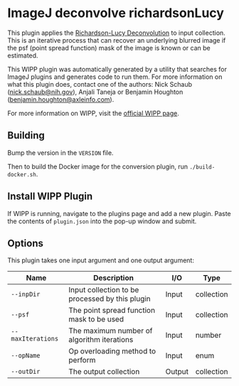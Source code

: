 # ImageJ deconvolve richardsonLucy

This plugin applies the [Richardson-Lucy Deconvolution](https://en.wikipedia.org/wiki/Richardson%E2%80%93Lucy_deconvolution) to input collection. This
is an iterative process that can recover an underlying blurred image if the psf
(point spread function) mask of the image is known or can be estimated.

This WIPP plugin was automatically generated by a utility that searches for
ImageJ plugins and generates code to run them. For more information on what this
plugin does, contact one of the authors: Nick Schaub (nick.schaub@nih.gov), 
Anjali Taneja or Benjamin Houghton (benjamin.houghton@axleinfo.com).

For more information on WIPP, visit the [official WIPP page](https://isg.nist.gov/deepzoomweb/software/wipp).

## Building

Bump the version in the `VERSION` file.

Then to build the Docker image for the conversion plugin, run
`./build-docker.sh`.

## Install WIPP Plugin

If WIPP is running, navigate to the plugins page and add a new plugin.
Paste the contents of `plugin.json` into the pop-up window and submit.

## Options

This plugin takes one input argument and one output argument:

| Name              | Description                                     | I/O    | Type       |
| ----------------- | ----------------------------------------------- | ------ | ---------- |
| `--inpDir`        | Input collection to be processed by this plugin | Input  | collection |
| `--psf`           | The point spread function mask to be used       | Input  | collection |
| `--maxIterations` | The maximum number of algorithm iterations      | Input  | number     |
| `--opName`        | Op overloading method to perform                | Input  | enum       |
| `--outDir`        | The output collection                           | Output | collection |

